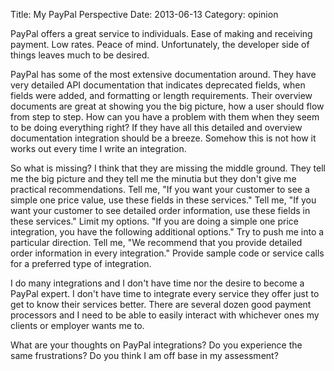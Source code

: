 Title: My PayPal Perspective
Date: 2013-06-13
Category: opinion

PayPal offers a great service to individuals. Ease of making and receiving payment.
Low rates. Peace of mind.
Unfortunately, the developer side of things leaves much to be desired.

PayPal has some of the most extensive documentation around.
They have very detailed API documentation that indicates deprecated fields, when fields were added, and formatting or length requirements.
Their overview documents are great at showing you the big picture, how a user should flow from step to step.
How can you have a problem with them when they seem to be doing everything right?
If they have all this detailed and overview documentation integration should be a breeze.
Somehow this is not how it works out every time I write an integration.

So what is missing? I think that they are missing the middle ground.
They tell me the big picture and they tell me the minutia but they don't give me practical recommendations.
Tell me, "If you want your customer to see a simple one price value, use these fields in these services."
Tell me, "If you want your customer to see detailed order information, use these fields in these services."
Limit my options. "If you are doing a simple one price integration, you have the following additional options."
Try to push me into a particular direction. Tell me, "We recommend that you provide detailed order information in every integration."
Provide sample code or service calls for a preferred type of integration.

I do many integrations and I don't have time nor the desire to become a PayPal expert.
I don't have time to integrate every service they offer just to get to know their services better.
There are several dozen good payment processors and I need to be able to easily interact with whichever ones my clients or employer wants me to.

What are your thoughts on PayPal integrations?
Do you experience the same frustrations?
Do you think I am off base in my assessment?
